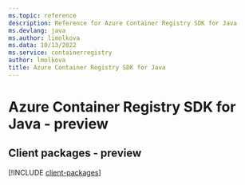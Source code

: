 ```yaml
---
ms.topic: reference
description: Reference for Azure Container Registry SDK for Java
ms.devlang: java
ms.author: limolkova
ms.data: 10/13/2022
ms.service: containerregistry
author: lmolkova
title: Azure Container Registry SDK for Java
---
```

# Azure Container Registry SDK for Java - preview

## Client packages - preview
[!INCLUDE [client-packages](container-registry-client-index.md)]